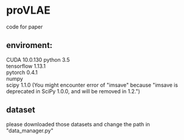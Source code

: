 # proVLAE

code for paper

## enviroment:
CUDA 10.0.130
python 3.5 \
tensorflow 1.13.1 \
pytorch 0.4.1 \
numpy \
scipy 1.1.0 (You might encounter error of "imsave" because "imsave is deprecated in SciPy 1.0.0, and will be removed in 1.2.")

## dataset
please downloaded those datasets and change the path in "data_manager.py"

